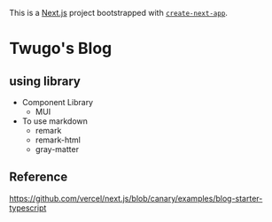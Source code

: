 This is a [Next.js](https://nextjs.org/) project bootstrapped with [`create-next-app`](https://github.com/vercel/next.js/tree/canary/packages/create-next-app).

# Twugo's Blog

## using library
- Component Library
  - MUI
- To use markdown
  - remark
  - remark-html
  - gray-matter

## Reference
https://github.com/vercel/next.js/blob/canary/examples/blog-starter-typescript
